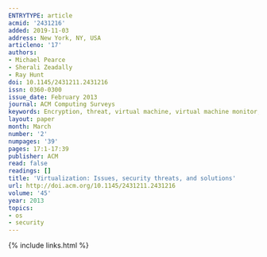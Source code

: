 ```yaml
---
ENTRYTYPE: article
acmid: '2431216'
added: 2019-11-03
address: New York, NY, USA
articleno: '17'
authors:
- Michael Pearce
- Sherali Zeadally
- Ray Hunt
doi: 10.1145/2431211.2431216
issn: 0360-0300
issue_date: February 2013
journal: ACM Computing Surveys
keywords: Encryption, threat, virtual machine, virtual machine monitor, virtualization
layout: paper
month: March
number: '2'
numpages: '39'
pages: 17:1-17:39
publisher: ACM
read: false
readings: []
title: 'Virtualization: Issues, security threats, and solutions'
url: http://doi.acm.org/10.1145/2431211.2431216
volume: '45'
year: 2013
topics:
- os
- security
---
```


{% include links.html %}
